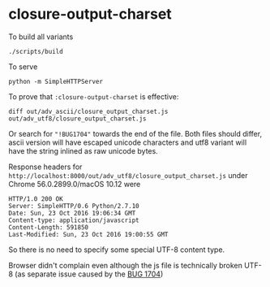 # closure-output-charset

To build all variants

    ./scripts/build
    
To serve

    python -m SimpleHTTPServer

To prove that `:closure-output-charset` is effective:

    diff out/adv_ascii/closure_output_charset.js  out/adv_utf8/closure_output_charset.js
    
Or search for `"!BUG1704"` towards the end of the file. Both files should differ, ascii version will have escaped unicode
characters and utf8 variant will have the string inlined as raw unicode bytes.

Response headers for `http://localhost:8000/out/adv_utf8/closure_output_charset.js` under Chrome 56.0.2899.0/macOS 10.12 were

    HTTP/1.0 200 OK
    Server: SimpleHTTP/0.6 Python/2.7.10
    Date: Sun, 23 Oct 2016 19:06:34 GMT
    Content-type: application/javascript
    Content-Length: 591850
    Last-Modified: Sun, 23 Oct 2016 19:00:55 GMT

So there is no need to specify some special UTF-8 content type.

Browser didn't complain even although the js file is technically broken UTF-8 (as separate issue caused by the [BUG 1704](https://github.com/google/closure-compiler/issues/1704)) 

